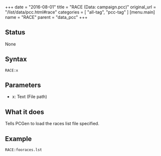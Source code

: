 +++
date = "2016-08-01"
title = "RACE (Data: campaign.pcc)"
original_url = "/list/data/pcc.html#race"
categories = [ "all-tag", "pcc-tag" ]
[menu.main]
    name = "RACE"
    parent = "data_pcc"
+++

## Status

None

## Syntax

`RACE:x`

## Parameters

-   x: Text (File path)



What it does
------------

Tells PCGen to load the races list file specified.

Example
-------

`RACE:fooraces.lst`

